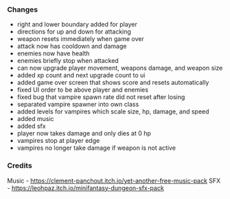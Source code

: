 ### Changes

 - right and lower boundary added for player
 - directions for up and down for attacking
 - weapon resets immediately when game over
 - attack now has cooldown and damage
 - enemies now have health
 - enemies briefly stop when attacked
 - can now upgrade player movement, weapons damage, and weapon size
 - added xp count and next upgrade count to ui
 - added game over screen that shows score and resets automatically
 - fixed UI order to be above player and enemies
 - fixed bug that vampire spawn rate did not reset after losing
 - separated vampire spawner into own class
 - added levels for vampires which scale size, hp, damage, and speed
 - added music
 - added sfx
 - player now takes damage and only dies at 0 hp
 - vampires stop at player edge
 - vampires no longer take damage if weapon is not active

### Credits

Music - https://clement-panchout.itch.io/yet-another-free-music-pack
SFX - https://leohpaz.itch.io/minifantasy-dungeon-sfx-pack